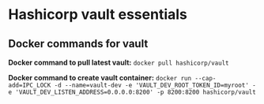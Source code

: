 # Hashicorp vault essentials

## Docker commands for vault

**Docker command to pull latest vault:** `docker pull hashicorp/vault`

**Docker command to create vault container:** `docker run --cap-add=IPC_LOCK -d --name=vault-dev -e 'VAULT_DEV_ROOT_TOKEN_ID=myroot' -e 'VAULT_DEV_LISTEN_ADDRESS=0.0.0.0:8200' -p 8200:8200 hashicorp/vault`